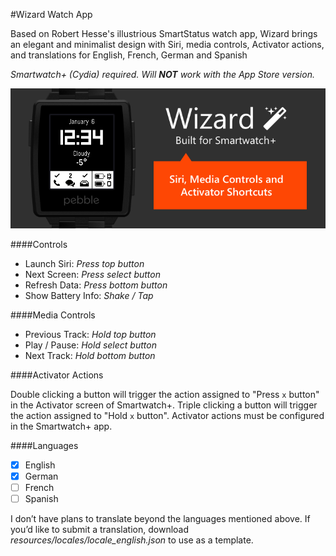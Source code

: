 #Wizard Watch App

Based on Robert Hesse's illustrious SmartStatus watch app, Wizard brings an elegant and minimalist design with Siri, media controls, Activator actions, and translations for English, French, German and Spanish

_Smartwatch+ (Cydia) required. Will **NOT** work with the App Store version._

![Preview Image](preview.png)

####Controls

* Launch Siri: _Press top button_
* Next Screen: _Press select button_
* Refresh Data: _Press bottom button_
* Show Battery Info: _Shake / Tap_

####Media Controls

* Previous Track: _Hold top button_
* Play / Pause: _Hold select button_
* Next Track: _Hold bottom button_

####Activator Actions

Double clicking a button will trigger the action assigned to "Press `x` button" in the Activator screen of Smartwatch+. Triple clicking a button will trigger the action assigned to "Hold `x` button". Activator actions must be configured in the Smartwatch+ app.

####Languages

- [x] English
- [x] German
- [ ] French
- [ ] Spanish

I don’t have plans to translate beyond the languages mentioned above. If you’d like to submit a translation, download _resources/locales/locale_english.json_ to use as a template.

